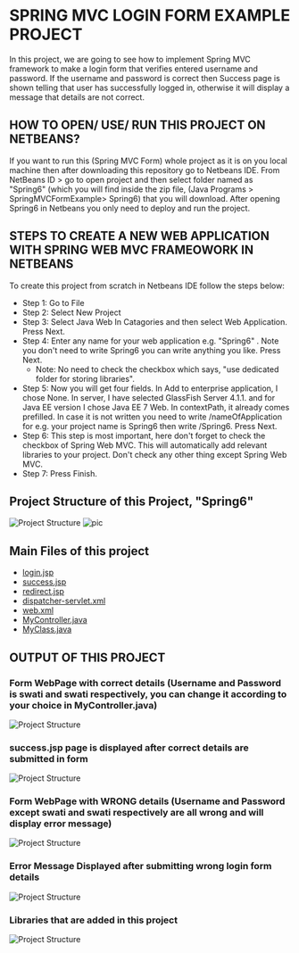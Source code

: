 # SPRING MVC LOGIN FORM EXAMPLE PROJECT

In this project, we are going to see how to implement Spring MVC framework to make a login form that verifies entered username and password. If the username and password is correct then Success page is shown telling that user has successfully logged in, otherwise it will display a message that details are not correct.

## HOW TO OPEN/ USE/ RUN THIS PROJECT ON NETBEANS?
If you want to run this (Spring MVC Form) whole project as it is on you local machine then after downloading this repository go to Netbeans IDE. From NetBeans ID >  go to open project and then select folder named as "Spring6" (which you will find inside the zip file, (Java Programs > SpringMVCFormExample> Spring6) that you will download. After opening Spring6 in Netbeans you only need to deploy and run the project.

## STEPS TO CREATE A NEW WEB APPLICATION WITH SPRING WEB MVC FRAMEOWORK IN NETBEANS
To create this project from scratch in Netbeans IDE follow the steps below:

- Step 1: Go to File 
- Step 2: Select New Project 
- Step 3: Select Java Web In Catagories and then select Web Application.  Press Next.
- Step 4: Enter any name for your web application e.g. "Spring6" . Note you don't need to write Spring6 you can write anything you like. Press Next.
  - Note: No need to check the checkbox which says, "use dedicated folder for storing libraries".
- Step 5: Now you will get four fields. In Add to enterprise application, I chose None. In server, I have selected GlassFish Server 4.1.1. and for Java EE version I chose Java EE 7 Web. In contextPath, it already comes prefilled. In case it is not written you need to write /nameOfApplication for e.g. your project name is Spring6 then write /Spring6. Press Next.
- Step 6: This step is most important, here don't forget to check the checkbox of Spring Web MVC. This will automatically add relevant libraries to your project. Don't check any other thing except Spring Web MVC.
- Step 7: Press Finish.


## Project Structure of this Project, "Spring6"

![Project Structure](ImagesSpringMVCFormExample/ProjectStructure.PNG)
<img src="ImagesSpringMVCFormExample/ProjectStructure.PNG" alt="pic" class="inline"/>

## Main Files of this project 

- [login.jsp](/SpringMVCFormExample/Spring6/web/WEB-INF/jsp/login.jsp)
- [success.jsp](/SpringMVCFormExample/Spring6/web/WEB-INF/jsp/success.jsp)
- [redirect.jsp](/SpringMVCFormExample/Spring6/web/redirect.jsp)
- [dispatcher-servlet.xml](/SpringMVCFormExample/Spring6/web/WEB-INF/dispatcher-servlet.xml)
- [web.xml](/SpringMVCFormExample/Spring6/web/WEB-INF/web.xml)
- [MyController.java](/SpringMVCFormExample/Spring6/src/java/mypackage/MyController.java)
- [MyClass.java](/SpringMVCFormExample/Spring6/src/java/secondpackage/MyClass.java)

## OUTPUT OF THIS PROJECT 

### Form WebPage with correct details (Username and Password is swati and swati respectively, you can change it according to your choice in MyController.java)

![Project Structure](/SpringMVCFormExample/ImagesSpringMVCFormExample/FormWithCorrectDetails.PNG)

### success.jsp page is displayed after correct details are submitted in form 

![Project Structure](/SpringMVCFormExample/ImagesSpringMVCFormExample/successJSPOutput.PNG)

### Form WebPage with WRONG details (Username and Password except swati and swati respectively are all wrong and will display error message)

![Project Structure](/SpringMVCFormExample/ImagesSpringMVCFormExample/FormWithWrongDetails.PNG)

### Error Message Displayed after submitting wrong login form details

![Project Structure](/SpringMVCFormExample/ImagesSpringMVCFormExample/FormWrongDetailsOutput.PNG)

### Libraries that are added in this project

![Project Structure](/SpringMVCFormExample/ImagesSpringMVCFormExample/LibrariesAdded.PNG)








